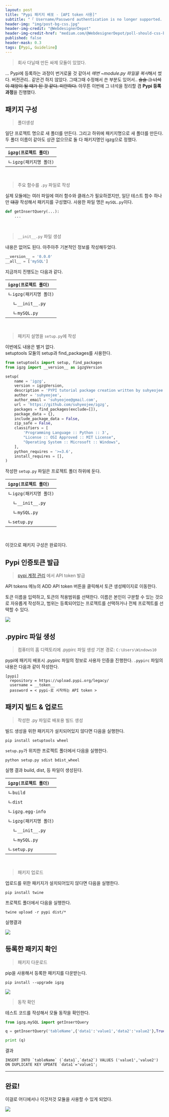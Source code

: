 ```yaml
---
layout: post
title: "Pypi 패키지 배포 - [API token 사용]"
subtitle: "『 Username/Password authentication is no longer supported. 』"
header-img: "img/post-bg-css.jpg"
header-img-credit: "@WebdesignerDepot"
header-img-credit-href: "medium.com/@WebdesignerDepot/poll-should-css-become-more-like-a-programming-language-c74eb26a4270"
published: false
header-mask: 0.3
tags: [Pypi, Guideline]
---
```



> 회사 다닐때 만든 싸제 모듈이 있었다.

... Pypi에 등록하는 과정이 번거로울 것 같아서 *매번 ~module.py 파일을 복사*해서 썼다. 
버전관리.. 같은건 하지 않았다. 그때그때 수정해서 쓴 부분도 있어서..
~~슬슬 그 녀석이 재앙이 될 때가 된 것 같다. 미안하다.~~
아무튼 이번에 그 녀석을 정리할 겸 **Pypi 등록 과정**을 진행했다.


## 패키지 구성

> 폴더생성

일단 프로젝트 명으로 새 폴더를 만든다. 
그리고 하위에 패키지명으로 새 폴더를 만든다. 
두 폴더 이름이 같아도 상관 없으므로 둘 다 패키지명인 igzg으로 정했다. 

|`igzg(프로젝트 폴더)`|
|:---|
|ㄴ`igzg(패키지명 폴더)`|

 <br>

> 주요 함수를 `.py` 파일로 작성 

실제 모듈에는 여러 파일에 여러 함수와 클래스가 필요하겠지만, 일단 테스트 함수 하나만 ~~대강~~ 작성해서 패키지를 구성했다. 
사용한 파일 명은 `mySQL.py`이다.
```py
def getInsertQuery(...):
    ...
```

<br>

>`__init__.py` 파일 생성

내용은 없어도 된다. 아주아주 기본적인 정보를 작성해두었다. 
```py
__version__ = '0.0.0'
__all__ = ['mySQL']
```

지금까지 진행도는 다음과 같다. 

|`igzg(프로젝트 폴더)`|
|:---|
|ㄴ`igzg(패키지명 폴더)`|
|　ㄴ`__init__.py`|
|　ㄴ`mySQL.py`|

<br>

> 패키지 설명을 `setup.py`에 작성


이번에도 내용은 별거 없다.  
setuptools 모듈의 setup과 find_packages를 사용한다.
```py
from setuptools import setup, find_packages
from igzg import __version__ as igzgVersion

setup(
    name = 'igzg',
    version = igzgVersion,
    description = 'PYPI tutorial package creation written by suhyeojee',
    author = 'suhyeojee',
    author_email = 'suhyeojee@gmail.com',
    url = 'https://github.com/suhyeojee/igzg',
    packages = find_packages(exclude=[]),
    package_data = {},
    include_package_data = False,
    zip_safe = False,
    classifiers = [
        'Programming Language :: Python :: 3',
        "License :: OSI Approved :: MIT License",
        "Operating System :: Microsoft :: Windows",
    ],
    python_requires = '>=3.6',
    install_requires = [],
)
```

작성한 `setup.py` 파일은 프로젝트 폴더 하위에 둔다.

|`igzg(프로젝트 폴더)`|
|:---|
|ㄴ`igzg(패키지명 폴더)`|
|　ㄴ`__init__.py`|
|　ㄴ`mySQL.py`|
|ㄴ`setup.py`|
 
<br>

이것으로 패키지 구성은 완료이다.


## Pypi 인증토큰 발급

> [pypi 계정 관리](https://pypi.org/manage/account/) 에서 API token 발급

API tokens 메뉴의 ADD API token 버튼을 클릭해서 토큰 생성페이지로 이동한다.  

토큰 이름을 입력하고, 토큰의 적용범위를 선택한다.
이름은 본인이 구분할 수 있는 것으로 자유롭게 작성하고, 범위는 등록되어있는 프로젝트를 선택하거나 전체 프로젝트를 선택할 수 있다. 

![](/img/in-post/Python/240112_Pypi/pypiToken.png)



## .pypirc 파일 생성

> 컴퓨터의 홈 디렉토리에 .pypirc 파일 생성
> 기본 경로:  `C:\Users\Windows10`

pypi에 패키지 배포시 .pypirc 파일의 정보로 사용자 인증을 진행한다.
`.pypirc` 파일의 내용은 다음과 같이 작성한다. 

```
[pypi]
  repository = https://upload.pypi.org/legacy/
  username = __token__
  password = < pypi-로 시작하는 API token >
```



## 패키지 빌드 & 업로드

> 작성한 .py 파일로 배포용 빌드 생성

빌드 생성을 위한 패키지가 설치되어있지 않다면 다음을 실행한다.
```
pip install setuptools wheel
```

`setup.py`가 위치한 프로젝트 폴더에서 다음을 실행한다.
```
python setup.py sdist bdist_wheel
```

실행 결과 build, dist, 등 파일이 생성된다.

|`igzg(프로젝트 폴더)`|
|:---|
|ㄴ`build`|
|ㄴ`dist`|
|ㄴ`igzg.egg-info`|
|ㄴ`igzg(패키지명 폴더)`|
|　ㄴ`__init__.py`|
|　ㄴ`mySQL.py`|
|ㄴ`setup.py`|
 
<br>

> 패키지 업로드

업로드를 위한 패키지가 설치되어있지 않다면 다음을 실행한다.
```
pip install twine
```

프로젝트 폴더에서 다음을 실행한다.
```
twine upload -r pypi dist/*
```

실행결과  

![](/img/in-post/Python/240112_Pypi/uploaded.png)


## 등록한 패키지 확인

> 패키지 다운로드

pip을 사용해서 등록한 패키지를 다운받는다.
```
pip install --upgrade igzg
```

![](/img/in-post/Python/240112_Pypi/downloaded.png)

> 동작 확인

테스트 코드를 작성해서 모듈 동작을 확인한다.
```py
from igzg.mySQL import getInsertQuery

q = getInsertQuery('tableName',{'data1':'value1','data2':'value2'},True,['data1'])

print (q)
```
결과
```
INSERT INTO `tableName` (`data1`,`data2`) VALUES ('value1','value2') ON DUPLICATE KEY UPDATE `data1`='value1';
```

---

## 완료! 

이걸로 어디에서나 이것저것 모듈을 사용할 수 있게 되었다.

![](/img/in-post/Python/240112_Pypi/pypiPage.png)